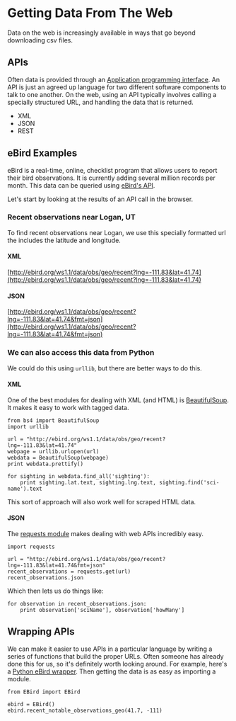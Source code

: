 Getting Data From The Web
=========================

Data on the web is increasingly available in ways that go beyond downloading csv files.

APIs
----

Often data is provided through an [Application programming interface](http://en.wikipedia.org/wiki/Application_programming_interface).
An API is just an agreed up language for two different software components to talk to one another.
On the web, using an API typically involves calling a specially structured URL,
and handling the data that is returned.

* XML
* JSON
* REST

eBird Examples
---------------

eBird is a real-time, online, checklist program that allows users to report their bird observations.
It is currently adding several million records per month.
This data can be queried using [eBird's API](https://confluence.cornell.edu/display/CLOISAPI/eBird+API+1.1).

Let's start by looking at the results of an API call in the browser.

### Recent observations near Logan, UT

To find recent observations near Logan, we use this specially formatted url the includes the latitude and longitude.

#### XML
[http://ebird.org/ws1.1/data/obs/geo/recent?lng=-111.83&lat=41.74](http://ebird.org/ws1.1/data/obs/geo/recent?lng=-111.83&lat=41.74)

#### JSON
[http://ebird.org/ws1.1/data/obs/geo/recent?lng=-111.83&lat=41.74&fmt=json](http://ebird.org/ws1.1/data/obs/geo/recent?lng=-111.83&lat=41.74&fmt=json)

### We can also access this data from Python

We could do this using ``urllib``, but there are better ways to do this.

#### XML

One of the best modules for dealing with XML (and HTML) is [BeautifulSoup](http://www.crummy.com/software/BeautifulSoup/).
It makes it easy to work with tagged data.

    from bs4 import BeautifulSoup
    import urllib

    url = "http://ebird.org/ws1.1/data/obs/geo/recent?lng=-111.83&lat=41.74"
    webpage = urllib.urlopen(url)
    webdata = BeautifulSoup(webpage)
    print webdata.prettify()

    for sighting in webdata.find_all('sighting'):
        print sighting.lat.text, sighting.lng.text, sighting.find('sci-name').text

This sort of approach will also work well for scraped HTML data.

#### JSON

The [requests module](http://docs.python-requests.org) makes dealing with web APIs incredibly easy.

    import requests

    url = "http://ebird.org/ws1.1/data/obs/geo/recent?lng=-111.83&lat=41.74&fmt=json"
    recent_observations = requests.get(url)
    recent_observations.json

Which then lets us do things like:

    for observation in recent_observations.json:
        print observation['sciName'], observation['howMany']

Wrapping APIs
-------------

We can make it easier to use APIs in a particular language by writing a series of functions
that build the proper URLs.
Often someone has already done this for us, so it's definitely worth looking around.
For example, here's a [Python eBird wrapper](https://github.com/carsonmcdonald/python-ebird-wrapper).
Then getting the data is as easy as importing a module.

    from EBird import EBird

    ebird = EBird()
    ebird.recent_notable_observations_geo(41.7, -111)